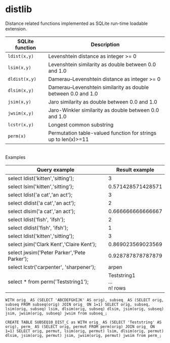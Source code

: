 # distlib
 Distance related functions implemented as SQLite run-time loadable extension.

| SQLite function | Description |  
| --- | --- |
| `ldist(x,y)` | Levenshtein distance as integer >= 0 | 
| `lsim(x,y)` | Levenshtein similarity as double between 0.0 and 1.0  |
| `dldist(x,y)` | Damerau–Levenshtein distance as integer >= 0 |
| `dlsim(x,y)` | Damerau–Levenshtein similarity as double between 0.0 and 1.0 |
| `jsim(x,y)` | Jaro similarity as double between 0.0 and 1.0 | 
| `jwsim(x,y)` | Jaro-Winkler similarity as double between 0.0 and 1.0 | 
| `lcstr(x,y)` | Longest common substring |
| `perm(x)` | Permutation table-valued function for strings up to len(x)>=11 | 
<br>
Examples

| Query example | Result example |
|  --- | --- | 
| select ldist('kitten','sitting'); | 3 | 
| select lsim('kitten','sitting'); | 0.571428571428571 |
| select ldist('a cat','an act'); | 3 | 
| select dldist('a cat','an act'); | 2 | 
| select dlsim('a cat','an act'); | 0.666666666666667 |
| select ldist('fish', 'ifsh'); | 2 |
| select dldist('fish', 'ifsh'); | 1 |   
| select ldist('kitten','sitting'); | 3 | 
| select jsim('Clark Kent','Claire Kent'); | 0.869023569023569 |
| select jwsim('Peter Parker','Pete Parker'); | 0.928787878787879 |
| select lcstr('carpenter', 'sharpener'); | arpen |
| select * from perm('Teststring1'); | Teststring1<BR> ... <BR> n! rows |
 
`WITH orig_ AS (SELECT 'ABCDEFGHIJK' AS orig),
subseq_ AS (SELECT orig, subseq FROM subseq(orig) JOIN orig_ ON 1=1)
SELECT orig, subseq, lsim(orig, subseq) lsim, dlsim(orig, subseq) dlsim, jsim(orig, subseq) jsim, jwsim(orig, subseq) jwsim from subseq_;`

`CREATE TABLE SUBSEQ10_DIST_C as
WITH orig_ AS (SELECT 'Teststring' AS orig),
perm_ AS (SELECT orig, permut FROM perm(orig) JOIN orig_ ON 1=1)
SELECT orig, permut, lsim(orig, permut) lsim, dlsim(orig, permut) dlsim, jsim(orig, permut) jsim, jwsim(orig, permut) jwsim from perm_;`
